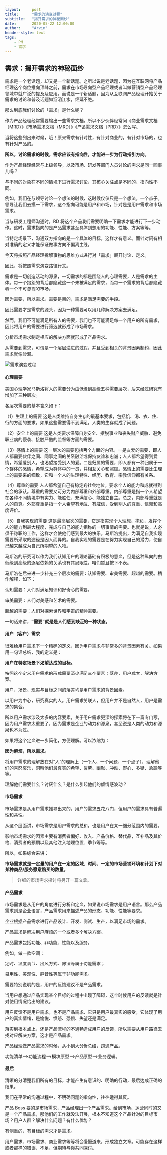 ```yaml
---
layout:     post
title:      "需求的演变过程"
subtitle:   "揭开需求的神秘面纱"
date:       2020-05-22 12:00:00
author:     "Arvin"
header-style: text
tags:
    - PM
    - 需求
---
```


## 需求：揭开需求的神秘面纱

需求是一个老话题，却又是一个新话题。之所以说是老话题，因为在互联网将产品经理这个岗位推向顶峰之前，需求在市场导向型产品经理或者叫做营销型产品经理领域中就广泛的提及及应用。而说是一个新话题，因为从互联网产品经理开始关于需求的讨论和普及话题如滔滔江水，绵延不绝。

那么到底我们讨论的「需求」是什么呢？

作为产品经理经常需要输出一些需求文档，所以不少伙伴经常问《商业需求文档（MRD）》《市场需求文档（MRD）》《产品需求文档（PRD）》怎么写。

当将这些列出来时候，哦！原来需求有针对性，有针对商业的，有针对市场的，也有针对产品的。

**所以，讨论需求的时候，需求应该有指向性，才能进一步为行动指引方向。**

作为产品经理经常与上级领导，以及市场、研发等部门人员讨论的需求是同一回事儿吗？

与不同的对象在不同的情境下进行需求讨论，其核心关注点是不同的，指向性不同。

例如，我们在与领导讨论一个想法的时候，这时候仅仅只是一个想法，一个点子。领导让我们去摸一下需求，这个指向可能是用户和市场，针对是是用户需求和市场需求。

当与研发工程师沟通时，RD 将这个产品我们需要明确一下需求才能进行下一步动作。这时，需求指向的是产品需求甚至具体到想用的功能、性能、方案等等。

当特定场景下，沟通双方指向的是一个具体的目标，这样才有意义。而针对问有相对准确的定义才能保证做事方向不偏离主线。

今天将按照产品经理拆解事物的思维方式进行对「需求」展开讨论、定义。

因此，将按照需求演变路径行文。

需求是一切创造活动的源泉，一切需求的都是围绕人的心理需要，人是需求的主体。每一个抱怨的背后都隐藏这一个未被满足的需求，而每一个需求的背后都隐藏着一个不可忽视的市场。

因为需要，所以需求。需要是目的，需求是满足需要的手段。

因此需要才是需求的源头，因为一种需要可以用几种解决方案去满足。

然而，我们不可能满足所有人的需要，我们也不可能满足每一个用户的所有需求，因此将用户的需要进行筛选就形成了市场需求。

分析市场需求制定相应的解决方面就形成了产品需求。

从需要到需求，可谓是一个层层递进的过程，并且受到相关的背景因素制约，因此需求就像沙漏。

![需求演变过程](../图片/文章配图/需求演变过程.png)

#### 心理需要

美国心理学家马斯洛将人的需要分为由低级到高级五种需要层次，后来经过研究有增加了三种层次。

各层次需要的基本含义如下：

（1）生理上的需要
这是人类维持自身生存的最基本要求，包括饥、渴、衣、住、行的方面的要求。如果这些需要得不到满足，人类的生存就成了问题。

（2）安全上的需要
这是人类要求保障自身安全、摆脱事业和丧失财产威胁、避免职业病的侵袭、接触严酷的监督等方面的需要。

（3）感情上的需要
这一层次的需要包括两个方面的内容。一是友爱的需要，即人人都需要伙伴之间、同事之间的关系融洽或保持友谊和忠诚；人人都希望得到爱情，希望爱别人，也渴望接受别人的爱。二是归属的需要，即人都有一种归属于一个群体的感情，希望成为群体中的一员，并相互关心和照顾。感情上的需要比生理上的需要来的细致，它和一个人的生理特性、经历、教育、宗教信仰都有关系。

（4）尊重的需要
人人都希望自己有稳定的社会地位，要求个人的能力和成就得到社会的承认。尊重的需要又可分为内部尊重和外部尊重。内部尊重是指一个人希望在各种不同情境中有实力、能胜任、充满信心、能独立自主。总之，内部尊重就是人的自尊。外部尊重是指一个人希望有地位、有威信，受到别人的尊重、信赖和高度评价。

（5）自我实现的需要
这是最高层次的需要，它是指实现个人理想、抱负，发挥个人的能力到最大程度，完成与自己的能力相称的一切事情的需要。也就是说，人必须干称职的工作，这样才会使他们感到最大的快乐。马斯洛提出，为满足自我实现需要所采取的途径是因人而异的。自我实现的需要是在努力实现自己的潜力，使自己越来越成为自己所期望的人物。

马斯洛的研究可以作为我们认知用户的理论基础有积极的意义，但是这种纵向的由低级到高级的逐层依赖的关系也有其局限性，咱们暂且按下不表。

马斯洛在后来进一步补充三个层次的需要：认知需要、审美需要、超越的需要。稍作解释，如下：

认知需要：人们对满足知识和好奇心的需要。

审美需要：人们对美感和艺术的需要。

超越的需要：人们对探索世界和宇宙的精神需要。

一句话来讲，**“需要”就是是人们感到缺乏的一种状态。**

#### 用户（客户）需求

很难给用户需求下一个精确的定义，因为用户需求与非常多的背景因素有关。如果用一句话总结，我的定义是：

**用户在特定场景下渴望达成的目标。**

按照这个定义用户需求的形成需要至少满足三个要素：落差、用户成本、解决方案。

用户、场景、现实与目标之间的落差均是用户需求的背景因素。

以用户为中心，研究真实的人。用户需求关联人，但用户并不是自然人，用户是需求的集合。

所以用户需求涉及太多的内容要素，关于用户需求更深的探索将在下一篇专门写，因为用户需求太重要了，因为需求是企业的动力和源泉，甚至说是人类的动力和源泉也不为过。

如果将这个定义进一步简化，方便理解。可以浓缩为：

**因为麻烦，所以需求。**

将用户需求的理解放在对“人”的理解上（一个人、一个问题、一个点子），理解他们的喜怒哀乐，洞察他们最真实的希望、疲劳、幽默、冲动、野心、多疑、急躁等等。

理解他们需要什么？讨厌什么？是什么引起他们的额情感波动？

#### 市场需求

市场需求是从用户需求推导出来的，用户的需求五花八门，但用户的需求具有普遍性和共性。

从这个层面讲，市场需求是用户需求的总和，也是用户在某一细分范围内的需要。

影响市场需求的因素主要有消费者偏好、收入、产品价格、替代品，互补品及其价格、消费者的预期以及其他注入地理位置、季节等等。

所以，如果综合来讲：

**市场需求就是一定量的用户在一定的区域、时间、一定的市场营销环境和计划下对某种商品/服务愿意购买的数量。**

>详细的市场需求探讨将另开一篇文章。

#### 产品需求

市场需求是从用户的角度进行分析和定义，如果说市场需求是用户语言。那么产品需求则是企业语言，产品需求用来描述产品的形态、功能、性能等要求。

企业根据产品需求进行产品设计、开发、测试、生产，以满足市场的需求。

产品需求是解决用户麻烦的一个或者多个解决方案。

产品需求包括功能、非功能、性能以及服务。

例如，做一款空调：

定时、温度调节、出风方式、除湿等属于功能需求；

易用性、美观性、静音性等属于非功能需求。

需要特别说明的是，用户的反馈建议不是产品需求。

当用户想通过产品实现某个目标的过程中出现了障碍，这个时候用户的反馈就是针对使用情况给出的建议。

用户反馈不是用户需求，也不是产品需求，它只是用户最真实的感受，它体现了用户的真实情绪，是愉悦、愤怒、恐惧、失望还是满足。

落实到根本点上，还是产品流程的不通畅造成用户的反馈，所以需要从用户路径去找对应解决方案，这才是产品需求。

产品经理做产品需求的时候，从小到大分析总结，跑通产品。

功能清单-->功能流程-->模块原型-->产品原型-->业务逻辑。

#### 最后

清晰的分清楚我们所有的目标，才能产生有意识的、明确的行动，最后达成正确的结果。

我们在平常的沟通过程中，不明确问题的指向性，往往适得其反。

产品 Boss 要的是市场需求，产品经理出一个产品需求。给到市场、运营同时的又是一个产品需求，那他们的工作就没法开展，根本不知道这个产品针对的目标市场？用户人群？解决什么问题？有什么优势？

有侧重的，有目标的需求才是需求。

用户需求、市场需求、商业需求等等将会慢慢道来，形成独立文章。可能存在这样或者那样的错误、不足，但期待与你共同探讨。